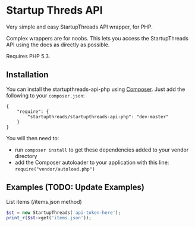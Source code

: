 Startup Threds API
=================

Very simple and easy StartupThreads API wrapper, for PHP.

Complex wrappers are for noobs. This lets you access the StartupThreads API using the docs as directly as possible.

Requires PHP 5.3.

Installation
------------

You can install the startupthreads-api-php using [Composer](https://getcomposer.org/). Just add the following to your `composer.json`:

    {
        "require": {
            "startupthreads/startupthreads-api-php": "dev-master"
        }
    }

You will then need to:
* run `composer install` to get these dependencies added to your vendor directory
* add the Composer autoloader to your application with this line: `require("vendor/autoload.php")`

Examples (TODO: Update Examples)
--------

List items (/items.json method)

```php
$st = new StartupThreads('api-token-here');
print_r($st->get('items.json'));
```
